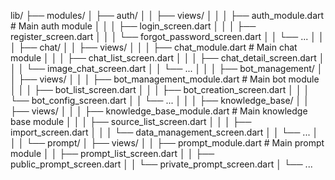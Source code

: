 lib/
├── modules/
│   ├── auth/
│   │   ├── views/
│   │   │   ├── auth_module.dart          # Main auth module
│   │   │   ├── login_screen.dart
│   │   │   ├── register_screen.dart
│   │   │   └── forgot_password_screen.dart
│   │   └── ...
│   │
│   ├── chat/
│   │   ├── views/
│   │   │   ├── chat_module.dart          # Main chat module
│   │   │   ├── chat_list_screen.dart
│   │   │   ├── chat_detail_screen.dart
│   │   │   └── image_chat_screen.dart
│   │   └── ...
│   │
│   ├── bot_management/
│   │   ├── views/
│   │   │   ├── bot_management_module.dart # Main bot module
│   │   │   ├── bot_list_screen.dart
│   │   │   ├── bot_creation_screen.dart
│   │   │   └── bot_config_screen.dart
│   │   └── ...
│   │
│   ├── knowledge_base/
│   │   ├── views/
│   │   │   ├── knowledge_base_module.dart # Main knowledge base module
│   │   │   ├── source_list_screen.dart
│   │   │   ├── import_screen.dart
│   │   │   └── data_management_screen.dart
│   │   └── ...
│   │
│   └── prompt/
│       ├── views/
│       │   ├── prompt_module.dart         # Main prompt module
│       │   ├── prompt_list_screen.dart
│       │   ├── public_prompt_screen.dart
│       │   └── private_prompt_screen.dart
│       └── ...